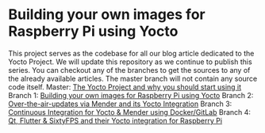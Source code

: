 # Building your own images for Raspberry Pi using Yocto 

This project serves as the codebase for all our blog article dedicated to the Yocto Project.
We will update this repository as we continue to publish this series.
You can checkout any of the branches to get the sources to any of the already available articles.
The master branch will not contain any source code itself.
Master: [The Yocto Project and why you should start using it]()
Branch 1: [Building your own images for Raspberry Pi using Yocto]()
Branch 2: [Over-the-air-updates via Mender and its Yocto Integration]() 
Branch 3: [Continuous Integration for Yocto & Mender using Docker/GitLab]()
Branch 4: [Qt, Flutter & SixtyFPS and their Yocto integration for Raspberry Pi]()

